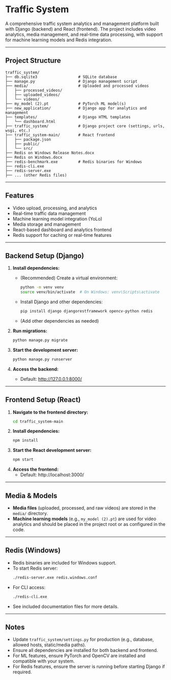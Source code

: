 # Traffic System

A comprehensive traffic system analytics and management platform built with Django (backend) and React (frontend). The project includes video analytics, media management, and real-time data processing, with support for machine learning models and Redis integration.

---

## Project Structure

```
traffic_system/
├── db.sqlite3                  # SQLite database
├── manage.py                   # Django management script
├── media/                      # Uploaded and processed videos
│   ├── processed_videos/
│   ├── uploaded_videos/
│   └── videos/
├── my_model (2).pt             # PyTorch ML model(s)
├── new_application/            # Django app for analytics and management
├── templates/                  # Django HTML templates
│   └── dashboard.html
├── traffic_system/             # Django project core (settings, urls, wsgi, etc.)
├── traffic_system-main/        # React frontend
│   ├── package.json
│   ├── public/
│   └── src/
├── Redis on Windows Release Notes.docx
├── Redis on Windows.docx
├── redis-benchmark.exe         # Redis binaries for Windows
├── redis-cli.exe
├── redis-server.exe
├── ... (other Redis files)
```

---

## Features
- Video upload, processing, and analytics
- Real-time traffic data management
- Machine learning model integration (YoLo)
- Media storage and management
- React-based dashboard and analytics frontend
- Redis support for caching or real-time features

---

## Backend Setup (Django)

1. **Install dependencies:**
   - (Recommended) Create a virtual environment:
     ```bash
     python -m venv venv
     source venv/bin/activate  # On Windows: venv\Scripts\activate
     ```
   - Install Django and other dependencies:
     ```bash
     pip install django djangorestframework opencv-python redis
     ```
   - (Add other dependencies as needed)

2. **Run migrations:**
   ```bash
   python manage.py migrate
   ```

3. **Start the development server:**
   ```bash
   python manage.py runserver
   ```

4. **Access the backend:**
   - Default: http://127.0.0.1:8000/

---

## Frontend Setup (React)

1. **Navigate to the frontend directory:**
   ```bash
   cd traffic_system-main
   ```
2. **Install dependencies:**
   ```bash
   npm install
   ```
3. **Start the React development server:**
   ```bash
   npm start
   ```
4. **Access the frontend:**
   - Default: http://localhost:3000/

---

## Media & Models
- **Media files** (uploaded, processed, and raw videos) are stored in the `media/` directory.
- **Machine learning models** (e.g., `my_model (2).pt`) are used for video analytics and should be placed in the project root or as configured in the code.

---

## Redis (Windows)
- Redis binaries are included for Windows support.
- To start Redis server:
  ```bash
  ./redis-server.exe redis.windows.conf
  ```
- For CLI access:
  ```bash
  ./redis-cli.exe
  ```
- See included documentation files for more details.

---

## Notes
- Update `traffic_system/settings.py` for production (e.g., database, allowed hosts, static/media paths).
- Ensure all dependencies are installed for both backend and frontend.
- For ML features, ensure PyTorch and OpenCV are installed and compatible with your system.
- For Redis features, ensure the server is running before starting Django if required.
